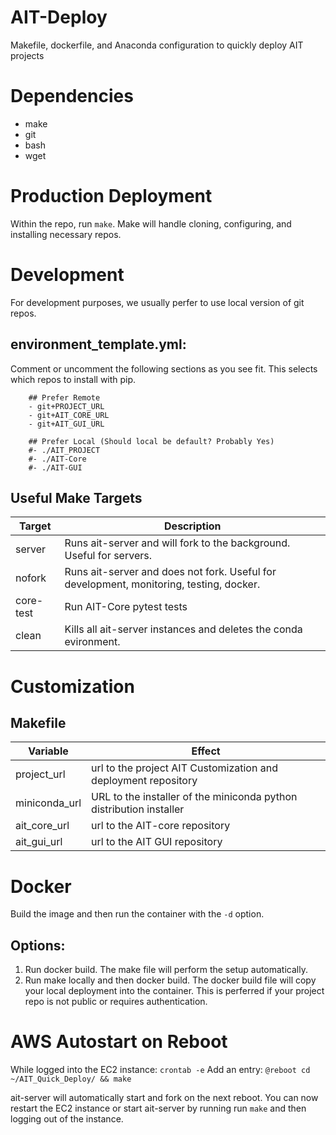 # AIT-Deploy

Makefile, dockerfile, and Anaconda configuration to quickly deploy AIT projects

# Dependencies

- make
- git
- bash
- wget

# Production Deployment

Within the repo, run `make`.
Make will handle cloning, configuring, and installing necessary repos.

# Development

For development purposes, we usually perfer to use local version of git repos.

## environment_template.yml:

Comment or uncomment the following sections as you see fit.
This selects which repos to install with pip.
```
    ## Prefer Remote
    - git+PROJECT_URL
    - git+AIT_CORE_URL
    - git+AIT_GUI_URL

    ## Prefer Local (Should local be default? Probably Yes)
    #- ./AIT_PROJECT 
    #- ./AIT-Core
    #- ./AIT-GUI
```

## Useful Make Targets

| Target | Description |
| --- | --- |
|server| Runs ait-server and will fork to the background. Useful for servers.|
|nofork| Runs ait-server and does not fork. Useful for development, monitoring, testing, docker.|
|core-test| Run AIT-Core pytest tests| 
|clean| Kills all ait-server instances and deletes the conda evironment.|

# Customization

## Makefile 

| Variable | Effect |
| --- | --- |
|project_url | url to the project AIT Customization and deployment repository
|miniconda_url | URL to the installer of the miniconda python distribution installer
|ait_core_url | url to the AIT-core repository
|ait_gui_url | url to the AIT GUI repository

# Docker

Build the image and then run the container with the `-d` option.

## Options:

1. Run docker build. The make file will perform the setup automatically.
2. Run make locally and then docker build. The docker build file will copy your local deployment into the container. This is perferred if your project repo is not public or requires authentication.

# AWS Autostart on Reboot

While logged into the EC2 instance:
`crontab -e`
Add an entry: `@reboot cd ~/AIT_Quick_Deploy/ && make`

ait-server will automatically start and fork on the next reboot.
You can now restart the EC2 instance or start ait-server by running run `make` and then logging out of the instance.